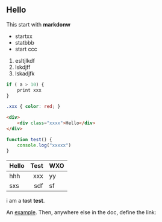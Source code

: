 ## Hello

This start with **markdonw**

* startxx
* statbbb
* start ccc


1. esltjlkdf
2. lskdjff
3. lskadjfk

```javascript
if ( a > 10) {
    print xxx
}
```

```css
.xxx { color: red; }
```

```html
<div>
    <div class="xxxx">Hello</div>
</div>
```

```javascript
function test() {
    console.log("xxxxx")
}
```

Hello|Test|WXO
--|--:|--
hhh | xxx | yy |
sxs | sdf| sf|

i am a ~~tast~~ **test**.

An [example][id]. Then, anywhere
else in the doc, define the link:

[id]: http://example.com/  "Title"
